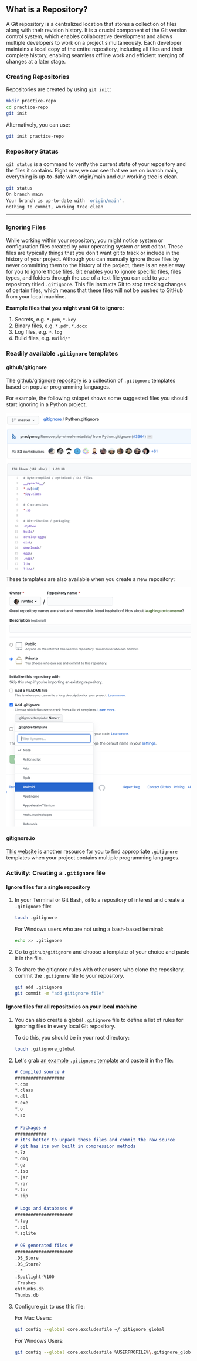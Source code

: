 ## What is a Repository?

A Git repository is a centralized location that stores a collection of files along with their revision history. It is a crucial component of the Git version control system, which enables collaborative development and allows multiple developers to work on a project simultaneously. Each developer maintains a local copy of the entire repository, including all files and their complete history, enabling seamless offline work and efficient merging of changes at a later stage. 

### Creating Repositories

Repositories are created by using `git init`:

```sh
mkdir practice-repo
cd practice-repo
git init
```

Alternatively, you can use:

```sh
git init practice-repo
```

### Repository Status

`git status` is a command to verify the current state of your repository and the files it contains. Right now, we can see that we are on branch main, everything is up-to-date with origin/main and our working tree is clean.

```sh
git status
On branch main
Your branch is up-to-date with 'origin/main'.
nothing to commit, working tree clean
```

---

### Ignoring Files

While working within your repository, you might notice system or configuration files created by your operating system or text editor. These files are typically things that you don't want git to track or include in the history of your project. Although you can manually ignore those files by never committing them to the history of the project, there is an easier way for you to ignore those files. Git enables you to ignore specific files, files types, and folders through the use of a text file you can add to your repository titled `.gitignore`. This file instructs Git to stop tracking changes of certain files, which means that these files will not be pushed to GitHub from your local machine.

**Example files that you might want Git to ignore:**

1. Secrets, e.g. `*.pem`, `*.key`
1. Binary files, e.g. `*.pdf`, `*.docx`
1. Log files, e.g. `*.log`
1. Build files, e.g. `Build/*`

### Readily available `.gitignore` templates

#### github/gitignore

The [github/gitignore repository](https://github.com/github/gitignore) is a collection of `.gitignore` templates based on popular programming languages.

For example, the following snippet shows some suggested files you should start ignoring in a Python project.

![python-gitignore](img/python-gitignore.png ':size=60%')

These templates are also available when you create a new repository:

![create-gitignore-repo](img/gitignore-create-repo.png ':size=60%')

#### gitignore.io

[This website](https://www.toptal.com/developers/gitignore) is another resource for you to find appropriate `.gitignore` templates when your project contains multiple programming languages.

### Activity: Creating a `.gitignore` file

#### Ignore files for a single repository

1. In your Terminal or Git Bash, `cd` to a repository of interest and create a `.gitignore` file:

   ```sh
   touch .gitignore
   ```

   For Windows users who are not using a bash-based terminal:

   ```sh
   echo >> .gitignore
   ```

1. Go to `github/gitignore` and choose a template of your choice and paste it in the file.

1. To share the gitignore rules with other users who clone the repository, commit the `.gitignore` file to your repository.

   ```sh
   git add .gitignore
   git commit -m "add gitignore file"
   ```

#### Ignore files for all repositories on your local machine

1. You can also create a global `.gitignore` file to define a list of rules for ignoring files in every local Git repository.

   To do this, you should be in your root directory:

   ```sh
   touch .gitignore_global
   ```

1. Let's grab [an example `.gitignore` template](https://gist.github.com/octocat/9257657) and paste it in the file:

   ```md
   # Compiled source #
   ###################
   *.com
   *.class
   *.dll
   *.exe
   *.o
   *.so

   # Packages #
   ############
   # it's better to unpack these files and commit the raw source
   # git has its own built in compression methods
   *.7z
   *.dmg
   *.gz
   *.iso
   *.jar
   *.rar
   *.tar
   *.zip

   # Logs and databases #
   ######################
   *.log
   *.sql
   *.sqlite

   # OS generated files #
   ######################
   .DS_Store
   .DS_Store?
   ._*
   .Spotlight-V100
   .Trashes
   ehthumbs.db
   Thumbs.db
   ```

1. Configure `git` to use this file:

   For Mac Users:

   ```sh
   git config --global core.excludesfile ~/.gitignore_global
   ```

   For Windows Users:

   ```sh
   git config --global core.excludesfile %USERPROFILE%\.gitignore_global
   ```